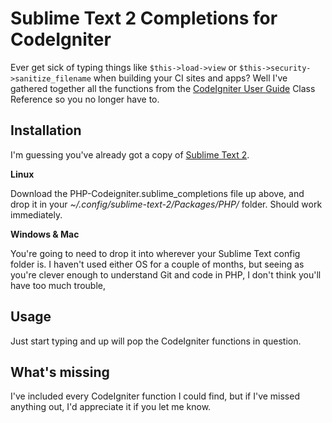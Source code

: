 Sublime Text 2 Completions for CodeIgniter
==========================================

Ever get sick of typing things like `$this->load->view` or `$this->security->sanitize_filename` when building your CI sites and apps? Well I've gathered together all the functions from the [CodeIgniter User Guide] Class Reference so you no longer have to.

Installation
------------

I'm guessing you've already got a copy of [Sublime Text 2].

**Linux**

Download the PHP-Codeigniter.sublime_completions file up above, and drop it in your *~/.config/sublime-text-2/Packages/PHP/* folder. Should work immediately.

**Windows & Mac**

You're going to need to drop it into wherever your Sublime Text config folder is. I haven't used either OS for a couple of months, but seeing as you're clever enough to understand Git and code in PHP, I don't think you'll have too much trouble,

Usage
-----

Just start typing and up will pop the CodeIgniter functions in question.

What's missing
--------------

I've included every CodeIgniter function I could find, but if I've missed anything out, I'd appreciate it if you let me know.

[CodeIgniter User Guide]: http://codeigniter.com/user_guide
[Sublime Text 2]: http://www.sublimetext.com/2